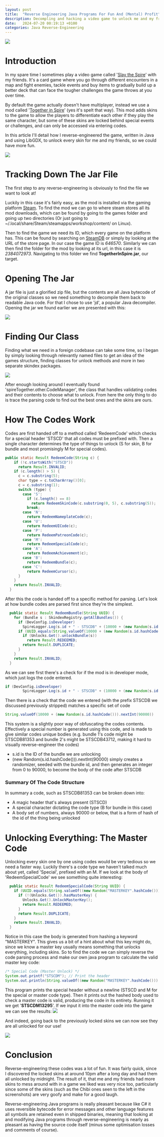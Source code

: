 ```yaml
---
layout: post
title:  "Reverse Engineering Java Programs For Fun And (Mental) Profit"
description: Decompling and hacking a video game to unlock me and my friends free skins
date:   2024-07-20 00:19:13 +0100
categories: Java Reverse-Engineering
---
```

![](/images/sts-nologo.jpg)

# Introduction

In my spare time I sometimes play a video game called '[Slay the Spire](https://store.steampowered.com/app/646570/Slay_the_Spire/)' with my friends. It's a card game where you go through different encounters in a map and fight enemies, tackle events and buy items to gradually build up a better deck that can face the tougher challenges the game throws at you over time.

By default the game actually doesn't have multiplayer, instead we use a mod called '[Together in Spire](https://steamcommunity.com/sharedfiles/filedetails/?id=2384072973)' (yes it's spelt that way). This mod adds skins to the game to allow the players to differentiate each other if they play the same character, but some of these skins are locked behind special events or challenges, and can only be accessed via entering codes.

In this article I'll detail how I reverse-engineered the game, written in Java and using LibGDX, to unlock every skin for me and my friends, so we could have more fun.

![](/images/sts-skinlocked.png)

# Tracking Down The Jar File
The first step to any reverse-engineering is obviously to find the file we want to look at!

Luckily in this case it's fairly easy, as the mod is installed via the gaming platform [Steam](https://store.steampowered.com/). To find the mod we can go to where steam stores all its mod downloads, which can be found by going to the games folder and going up two directories (Or just going to ~/.local/share/Steam/steamapps/workshop/content/ on Linux).

Then to find the game we need its ID, which every game on the platform has. This can be found by searching on [SteamDB](https://steamdb.info/) or simply by looking at the URL of the store page. In our case the game ID is _646570_. Similarly we can then find the folder for the mod by looking at its url, in this case it is _2384072973_. Navigating to this folder we find **TogetherInSpire.jar**, our target.

# Opening The Jar
A jar file is just a glorified zip file, but the contents are all Java bytecode of the original classes so we need something to decompile them back to readable Java code. For that I chose to use 'jd', a popular Java decompiler. Opening the jar we found earlier we are presented with this:

![](/images/sts-jaropen.png)

# Finding Our Class
Finding what we need in a foreign codebase can take some time, so I began by simply looking through relevantly named files to get an idea of the games structure, finding classes for unlock methods and more in two separate skindex packages.

![](/images/sts-unlockmethod.png)

After enough looking around I eventually found 'spireTogether.other.CodeManager', the class that handles validating codes and their contents to choose what to unlock. From here the only thing to do is trace the parsing code to find out the best ones and the skins are ours.

# How The Codes Work
Codes are first handed off to a method called 'RedeemCode' which checks for a special header 'STSCD' that all codes must be prefixed with. Then a single character determines the type of things to unlock (S for skin, B for bundle and most promisingly M for special codes).

```java
public static Result RedeemCode(String c) {
    if (!c.startsWith("STSCD"))
      return Result.INVALID; 
    if (c.length() > 5) {
      c = c.substring(5);
      char type = c.toCharArray()[0];
      c = c.substring(1);
      switch (type) {
        case 'S':
          if (c.length() == 8)
            return RedeemSkinCode(c.substring(0, 5), c.substring(5)); 
          break;
        case 'N':
          return RedeemNameplateCode(c);
        case 'U':
          return RedeemUICode(c);
        case 'P':
          return RedeemPatreonCode(c);
        case 'M':
          return RedeemSpecialCode(c);
        case 'A':
          return RedeemAchievement(c);
        case 'B':
          return RedeemBundle(c);
        case 'C':
          return RedeemCursor(c);
      } 
    } 
    return Result.INVALID;
  }
```

After this the code is handed off to a specific method for parsing. Let's look at how bundle codes are parsed first since they're the simplest.

```java
  public static Result RedeemBundle(String UUID) {
    for (Bundle s : SkindexRegistry.getAllBundles()) {
      if (DevConfig.isDeveloper)
        SpireLogger.Log(s.id + " - STSCDB" + (10000 + (new Random(s.id.hashCode())).nextInt(90000))); 
      if (UUID.equals(String.valueOf(10000 + (new Random(s.id.hashCode())).nextInt(90000)))) {
        if (Unlocks.Get().unlockBundle(s))
          return Result.REDEEMED; 
        return Result.DUPLICATE;
      } 
    } 
    return Result.INVALID;
  }
```

As we can see first there's a check for if the mod is in developer mode, which just logs the code entered.
```java
if (DevConfig.isDeveloper)
        SpireLogger.Log(s.id + " - STSCDB" + (10000 + (new Random(s.id.hashCode())).nextInt(90000)));
```

Then there is a check that the code we entered (with the prefix STSCDB we discussed previously stripped) matches a specific set of code
```java
String.valueOf(10000 + (new Random(s.id.hashCode())).nextInt(90000))
```

This system is a slightly poor way of obfuscating the codes contents. Effectively a special number is generated using this code, and is made to give similar codes unique bodies (e.g. bundle 1's code might be STSCDB81353 and bundle 2's might be STSCDB43712, making it hard to visually reverse-engineer the codes)

- s.id is the ID of the bundle we are unlocking
- (new Random(s.id.hashCode())).nextInt(90000) simply creates a randomizer, seeded with the bundle id, and then generates an integer from 0 to 90000, to become the body of the code after STSCDB

### Summary Of The Code Structure
In summary a code, such as STSCDB81353 can be broken down into:
- A magic header that's always present (STSCD)
- A special character dictating the code type (B for bundle in this case)
- A body set of numbers, always 90000 or below, that is a form of hash of the id of the thing being unlocked

# Unlocking Everything: The Master Code
Unlocking every skin one by one using codes would be very tedious so we need a faster way. Luckily there's a code type we haven't talked much about yet, called 'Special', prefixed with an M. If we look at the body of 'RedeemSpecialCode' we see something quite interesting:

```java
  public static Result RedeemSpecialCode(String UUID) {
    if (UUID.equals(String.valueOf((new Random("MASTERKEY".hashCode())).nextInt(90000)))) {
      if (!(Unlocks.Get()).hasMasterKey) {
        Unlocks.Get().UnlockMasterKey();
        return Result.REDEEMED;
      } 
      return Result.DUPLICATE;
    } 
    return Result.INVALID;
  }
```

Notice in this case the body is generated from hashing a keyword "MASTERKEY". This gives us a bit of a hint about what this key might do, since we know a master key usually means something that unlocks everything, including skins. So to find the code we can simply reverse the code parsing process and make our own java program to calculate the valid master key code:

```java
/* Special Code (Master Unlock) */
System.out.printf("STSCDM"); // Print the header
System.out.println(String.valueOf((new Random("MASTERKEY".hashCode())).nextInt(90000))); // Generate the body
```

This program prints the special header without a newline (STSCD and M for the special or master code type). Then it prints out the hashed body used to check a master code is valid, producing the code in its entirety. Running it we get '**STSCDM13295**'. If we input it into the master code into the game we can see the results:
![](/images/sts-redeemed.png)

And indeed, going back to the previously locked skins we can now see they are all unlocked for our use!

![](/images/sts-skinunlocked.png)

# Conclusion
Reverse-engineering these codes was a lot of fun. It was fairly quick, since I discovered the locked skins at around 10pm after a long day and had them all unlocked by midnight. The result of it, that me and my friends had more skins to mess around with in a game we liked was very nice too, particularly since some of the skins (such as the Chibi ones seen to the left in the screenshots) are very goofy and make for a good laugh.

Reverse-engineering Java programs is really pleasant because like C# it uses reversible bytecode for error messages and other language features all symbols are retained even in shipped binaries, meaning that looking at and modifying Java programs through reverse-engineering is nearly as pleasant as having the source code itself (minus some optimisation losses and comments of course).